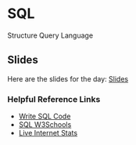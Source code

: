 # SQL
Structure Query Language


## Slides
Here are the slides for the day: [Slides](https://docs.google.com/presentation/d/e/2PACX-1vSeZ78ZgmwMzZCgPD2XwaTFTVdGeObCLKi4yFLzmC-XaPLcU8vMF3FUMWEvIiB2049gIkvehpef2bq3/pub?start=false&loop=false&delayms=3000) 

### Helpful Reference Links
* [Write SQL Code](https://sqliteonline.com/)
* [SQL W3Schools](https://www.w3schools.com/sql/sql_create_db.asp)
* [Live Internet Stats](https://www.internetlivestats.com/)
